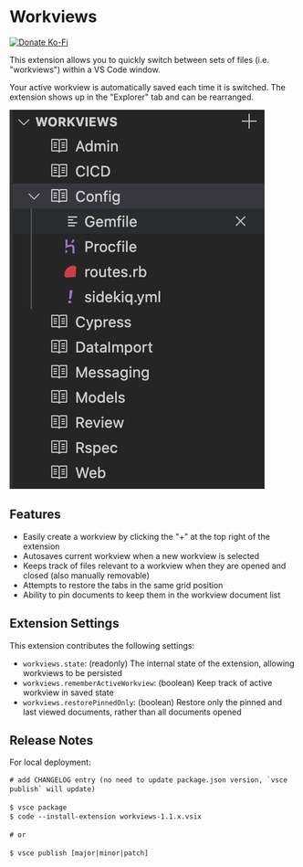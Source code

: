 # Workviews

[![Donate Ko-Fi](https://img.shields.io/badge/donate-ko--fi-29abe0.svg?style=for-the-badge&logo=ko-fi)](https://ko-fi.com/agquick)

This extension allows you to quickly switch between sets of files (i.e. "workviews") within a VS Code window. 

Your active workview is automatically saved each time it is switched. The extension shows up in the "Explorer" tab and can be rearranged.

![Extension Preview](images/preview.png)

## Features

* Easily create a workview by clicking the "+" at the top right of the extension
* Autosaves current workview when a new workview is selected
* Keeps track of files relevant to a workview when they are opened and closed (also manually removable)
* Attempts to restore the tabs in the same grid position
* Ability to pin documents to keep them in the workview document list

## Extension Settings

This extension contributes the following settings:

* `workviews.state`: (readonly) The internal state of the extension, allowing workviews to be persisted
* `workviews.rememberActiveWorkview`: (boolean) Keep track of active workview in saved state
* `workviews.restorePinnedOnly`: (boolean) Restore only the pinned and last viewed documents, rather than all documents opened

## Release Notes

For local deployment:

```
# add CHANGELOG entry (no need to update package.json version, `vsce publish` will update)

$ vsce package
$ code --install-extension workviews-1.1.x.vsix

# or

$ vsce publish [major|minor|patch]
```
